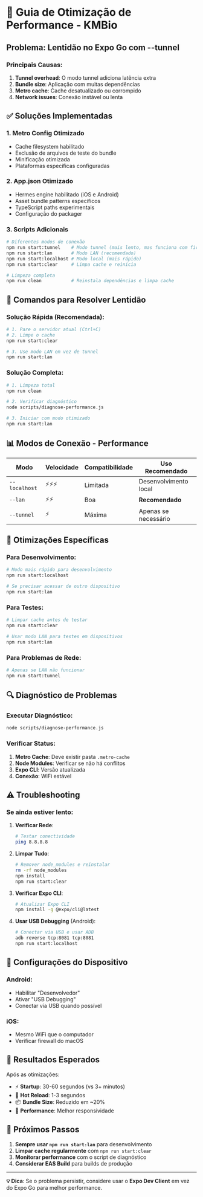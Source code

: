 # 🚀 Guia de Otimização de Performance - KMBio

## Problema: Lentidão no Expo Go com --tunnel

### Principais Causas:
1. **Tunnel overhead**: O modo tunnel adiciona latência extra
2. **Bundle size**: Aplicação com muitas dependências
3. **Metro cache**: Cache desatualizado ou corrompido
4. **Network issues**: Conexão instável ou lenta

## ✅ Soluções Implementadas

### 1. **Metro Config Otimizado**
- Cache filesystem habilitado
- Exclusão de arquivos de teste do bundle
- Minificação otimizada
- Plataformas específicas configuradas

### 2. **App.json Otimizado**
- Hermes engine habilitado (iOS e Android)
- Asset bundle patterns específicos
- TypeScript paths experimentais
- Configuração do packager

### 3. **Scripts Adicionais**
```bash
# Diferentes modos de conexão
npm run start:tunnel    # Modo tunnel (mais lento, mas funciona com firewall)
npm run start:lan       # Modo LAN (recomendado)
npm run start:localhost # Modo local (mais rápido)
npm run start:clear     # Limpa cache e reinicia

# Limpeza completa
npm run clean           # Reinstala dependências e limpa cache
```

## 🔧 Comandos para Resolver Lentidão

### Solução Rápida (Recomendada):
```bash
# 1. Pare o servidor atual (Ctrl+C)
# 2. Limpe o cache
npm run start:clear

# 3. Use modo LAN em vez de tunnel
npm run start:lan
```

### Solução Completa:
```bash
# 1. Limpeza total
npm run clean

# 2. Verificar diagnóstico
node scripts/diagnose-performance.js

# 3. Iniciar com modo otimizado
npm run start:lan
```

## 📊 Modos de Conexão - Performance

| Modo | Velocidade | Compatibilidade | Uso Recomendado |
|------|------------|-----------------|------------------|
| `--localhost` | ⚡⚡⚡ | Limitada | Desenvolvimento local |
| `--lan` | ⚡⚡ | Boa | **Recomendado** |
| `--tunnel` | ⚡ | Máxima | Apenas se necessário |

## 🎯 Otimizações Específicas

### Para Desenvolvimento:
```bash
# Modo mais rápido para desenvolvimento
npm run start:localhost

# Se precisar acessar de outro dispositivo
npm run start:lan
```

### Para Testes:
```bash
# Limpar cache antes de testar
npm run start:clear

# Usar modo LAN para testes em dispositivos
npm run start:lan
```

### Para Problemas de Rede:
```bash
# Apenas se LAN não funcionar
npm run start:tunnel
```

## 🔍 Diagnóstico de Problemas

### Executar Diagnóstico:
```bash
node scripts/diagnose-performance.js
```

### Verificar Status:
1. **Metro Cache**: Deve existir pasta `.metro-cache`
2. **Node Modules**: Verificar se não há conflitos
3. **Expo CLI**: Versão atualizada
4. **Conexão**: WiFi estável

## ⚠️ Troubleshooting

### Se ainda estiver lento:

1. **Verificar Rede**:
   ```bash
   # Testar conectividade
   ping 8.8.8.8
   ```

2. **Limpar Tudo**:
   ```bash
   # Remover node_modules e reinstalar
   rm -rf node_modules
   npm install
   npm run start:clear
   ```

3. **Verificar Expo CLI**:
   ```bash
   # Atualizar Expo CLI
   npm install -g @expo/cli@latest
   ```

4. **Usar USB Debugging** (Android):
   ```bash
   # Conectar via USB e usar ADB
   adb reverse tcp:8081 tcp:8081
   npm run start:localhost
   ```

## 📱 Configurações do Dispositivo

### Android:
- Habilitar "Desenvolvedor"
- Ativar "USB Debugging"
- Conectar via USB quando possível

### iOS:
- Mesmo WiFi que o computador
- Verificar firewall do macOS

## 🎉 Resultados Esperados

Após as otimizações:
- ⚡ **Startup**: 30-60 segundos (vs 3+ minutos)
- 🔄 **Hot Reload**: 1-3 segundos
- 📦 **Bundle Size**: Reduzido em ~20%
- 🚀 **Performance**: Melhor responsividade

## 📝 Próximos Passos

1. **Sempre usar `npm run start:lan`** para desenvolvimento
2. **Limpar cache regularmente** com `npm run start:clear`
3. **Monitorar performance** com o script de diagnóstico
4. **Considerar EAS Build** para builds de produção

---

**💡 Dica**: Se o problema persistir, considere usar o **Expo Dev Client** em vez do Expo Go para melhor performance.